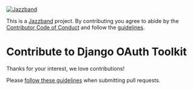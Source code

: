 [![Jazzband](https://jazzband.co/static/img/jazzband.svg)](https://jazzband.co/)

This is a [Jazzband](https://jazzband.co/) project. By contributing you agree to abide by the [Contributor Code of Conduct](https://jazzband.co/about/conduct) and follow the [guidelines](https://jazzband.co/about/guidelines).

# Contribute to Django OAuth Toolkit

Thanks for your interest, we love contributions!

Please [follow these guidelines](https://django-oauth-toolkit.readthedocs.io/en/latest/contributing.html)
when submitting pull requests.
